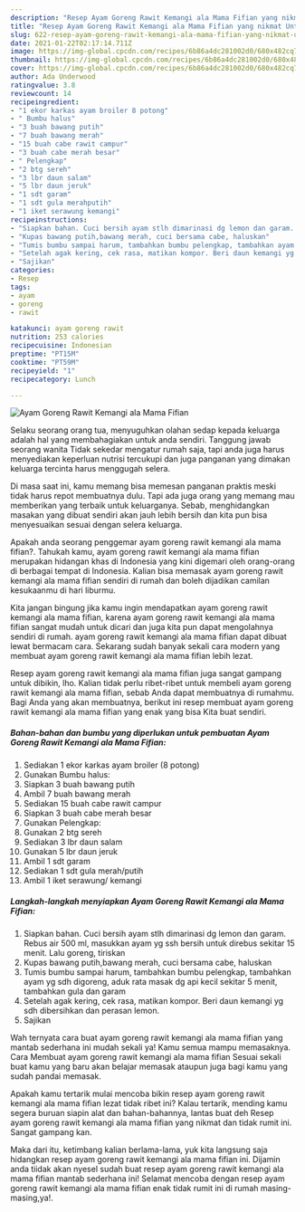 ```yaml
---
description: "Resep Ayam Goreng Rawit Kemangi ala Mama Fifian yang nikmat Untuk Jualan"
title: "Resep Ayam Goreng Rawit Kemangi ala Mama Fifian yang nikmat Untuk Jualan"
slug: 622-resep-ayam-goreng-rawit-kemangi-ala-mama-fifian-yang-nikmat-untuk-jualan
date: 2021-01-22T02:17:14.711Z
image: https://img-global.cpcdn.com/recipes/6b86a4dc281002d0/680x482cq70/ayam-goreng-rawit-kemangi-ala-mama-fifian-foto-resep-utama.jpg
thumbnail: https://img-global.cpcdn.com/recipes/6b86a4dc281002d0/680x482cq70/ayam-goreng-rawit-kemangi-ala-mama-fifian-foto-resep-utama.jpg
cover: https://img-global.cpcdn.com/recipes/6b86a4dc281002d0/680x482cq70/ayam-goreng-rawit-kemangi-ala-mama-fifian-foto-resep-utama.jpg
author: Ada Underwood
ratingvalue: 3.8
reviewcount: 14
recipeingredient:
- "1 ekor karkas ayam broiler 8 potong"
- " Bumbu halus"
- "3 buah bawang putih"
- "7 buah bawang merah"
- "15 buah cabe rawit campur"
- "3 buah cabe merah besar"
- " Pelengkap"
- "2 btg sereh"
- "3 lbr daun salam"
- "5 lbr daun jeruk"
- "1 sdt garam"
- "1 sdt gula merahputih"
- "1 iket serawung kemangi"
recipeinstructions:
- "Siapkan bahan. Cuci bersih ayam stlh dimarinasi dg lemon dan garam. Rebus air 500 ml, masukkan ayam yg ssh bersih untuk direbus sekitar 15 menit. Lalu goreng, tiriskan"
- "Kupas bawang putih,bawang merah, cuci bersama cabe, haluskan"
- "Tumis bumbu sampai harum, tambahkan bumbu pelengkap, tambahkan ayam yg sdh digoreng, aduk rata masak dg api kecil sekitar 5 menit, tambahkan gula dan garam"
- "Setelah agak kering, cek rasa, matikan kompor. Beri daun kemangi yg sdh dibersihkan dan perasan lemon."
- "Sajikan"
categories:
- Resep
tags:
- ayam
- goreng
- rawit

katakunci: ayam goreng rawit 
nutrition: 253 calories
recipecuisine: Indonesian
preptime: "PT15M"
cooktime: "PT59M"
recipeyield: "1"
recipecategory: Lunch

---
```



![Ayam Goreng Rawit Kemangi ala Mama Fifian](https://img-global.cpcdn.com/recipes/6b86a4dc281002d0/680x482cq70/ayam-goreng-rawit-kemangi-ala-mama-fifian-foto-resep-utama.jpg)

Selaku seorang orang tua, menyuguhkan olahan sedap kepada keluarga adalah hal yang membahagiakan untuk anda sendiri. Tanggung jawab seorang  wanita Tidak sekedar mengatur rumah saja, tapi anda juga harus menyediakan keperluan nutrisi tercukupi dan juga panganan yang dimakan keluarga tercinta harus menggugah selera.

Di masa  saat ini, kamu memang bisa memesan panganan praktis meski tidak harus repot membuatnya dulu. Tapi ada juga orang yang memang mau memberikan yang terbaik untuk keluarganya. Sebab, menghidangkan masakan yang dibuat sendiri akan jauh lebih bersih dan kita pun bisa menyesuaikan sesuai dengan selera keluarga. 



Apakah anda seorang penggemar ayam goreng rawit kemangi ala mama fifian?. Tahukah kamu, ayam goreng rawit kemangi ala mama fifian merupakan hidangan khas di Indonesia yang kini digemari oleh orang-orang di berbagai tempat di Indonesia. Kalian bisa memasak ayam goreng rawit kemangi ala mama fifian sendiri di rumah dan boleh dijadikan camilan kesukaanmu di hari liburmu.

Kita jangan bingung jika kamu ingin mendapatkan ayam goreng rawit kemangi ala mama fifian, karena ayam goreng rawit kemangi ala mama fifian sangat mudah untuk dicari dan juga kita pun dapat mengolahnya sendiri di rumah. ayam goreng rawit kemangi ala mama fifian dapat dibuat lewat bermacam cara. Sekarang sudah banyak sekali cara modern yang membuat ayam goreng rawit kemangi ala mama fifian lebih lezat.

Resep ayam goreng rawit kemangi ala mama fifian juga sangat gampang untuk dibikin, lho. Kalian tidak perlu ribet-ribet untuk membeli ayam goreng rawit kemangi ala mama fifian, sebab Anda dapat membuatnya di rumahmu. Bagi Anda yang akan membuatnya, berikut ini resep membuat ayam goreng rawit kemangi ala mama fifian yang enak yang bisa Kita buat sendiri.

<!--inarticleads1-->

##### Bahan-bahan dan bumbu yang diperlukan untuk pembuatan Ayam Goreng Rawit Kemangi ala Mama Fifian:

1. Sediakan 1 ekor karkas ayam broiler (8 potong)
1. Gunakan  Bumbu halus:
1. Siapkan 3 buah bawang putih
1. Ambil 7 buah bawang merah
1. Sediakan 15 buah cabe rawit campur
1. Siapkan 3 buah cabe merah besar
1. Gunakan  Pelengkap:
1. Gunakan 2 btg sereh
1. Sediakan 3 lbr daun salam
1. Gunakan 5 lbr daun jeruk
1. Ambil 1 sdt garam
1. Sediakan 1 sdt gula merah/putih
1. Ambil 1 iket serawung/ kemangi




<!--inarticleads2-->

##### Langkah-langkah menyiapkan Ayam Goreng Rawit Kemangi ala Mama Fifian:

1. Siapkan bahan. Cuci bersih ayam stlh dimarinasi dg lemon dan garam. Rebus air 500 ml, masukkan ayam yg ssh bersih untuk direbus sekitar 15 menit. Lalu goreng, tiriskan
1. Kupas bawang putih,bawang merah, cuci bersama cabe, haluskan
1. Tumis bumbu sampai harum, tambahkan bumbu pelengkap, tambahkan ayam yg sdh digoreng, aduk rata masak dg api kecil sekitar 5 menit, tambahkan gula dan garam
1. Setelah agak kering, cek rasa, matikan kompor. Beri daun kemangi yg sdh dibersihkan dan perasan lemon.
1. Sajikan




Wah ternyata cara buat ayam goreng rawit kemangi ala mama fifian yang mantab sederhana ini mudah sekali ya! Kamu semua mampu memasaknya. Cara Membuat ayam goreng rawit kemangi ala mama fifian Sesuai sekali buat kamu yang baru akan belajar memasak ataupun juga bagi kamu yang sudah pandai memasak.

Apakah kamu tertarik mulai mencoba bikin resep ayam goreng rawit kemangi ala mama fifian lezat tidak ribet ini? Kalau tertarik, mending kamu segera buruan siapin alat dan bahan-bahannya, lantas buat deh Resep ayam goreng rawit kemangi ala mama fifian yang nikmat dan tidak rumit ini. Sangat gampang kan. 

Maka dari itu, ketimbang kalian berlama-lama, yuk kita langsung saja hidangkan resep ayam goreng rawit kemangi ala mama fifian ini. Dijamin anda tiidak akan nyesel sudah buat resep ayam goreng rawit kemangi ala mama fifian mantab sederhana ini! Selamat mencoba dengan resep ayam goreng rawit kemangi ala mama fifian enak tidak rumit ini di rumah masing-masing,ya!.

